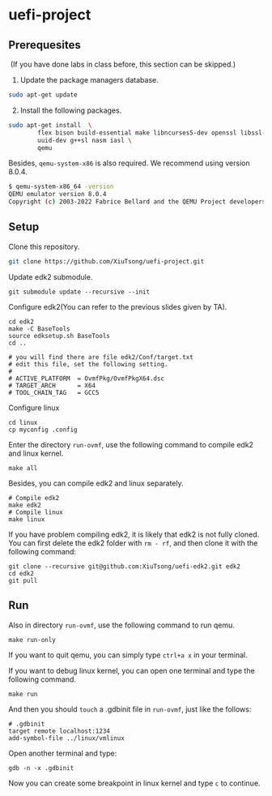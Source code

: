# uefi-project
## Prerequesites

​	(If you have done labs in class before, this section can be skipped.)

1. Update the package managers database.

```bash
sudo apt-get update
```

2. Install the following packages.

```bash
sudo apt-get install  \
        flex bison build-essential make libncurses5-dev openssl libssl-dev \
        uuid-dev g++sl nasm iasl \
    	qemu
```

Besides, `qemu-system-x86` is also required. We recommend using version 8.0.4.

```bash
$ qemu-system-x86_64 -version
QEMU emulator version 8.0.4
Copyright (c) 2003-2022 Fabrice Bellard and the QEMU Project developers
```



## Setup

Clone this repository.

```bash
git clone https://github.com/XiuTsong/uefi-project.git
```

Update edk2 submodule. 

```
git submodule update --recursive --init
```

Configure edk2(You can refer to the previous slides given by TA).

```
cd edk2
make -C BaseTools
source edksetup.sh BaseTools
cd ..

# you will find there are file edk2/Conf/target.txt
# edit this file, set the following setting.
#
# ACTIVE_PLATFORM  = OvmfPkg/OvmfPkgX64.dsc
# TARGET_ARCH      = X64
# TOOL_CHAIN_TAG   = GCC5
```

Configure linux

```
cd linux
cp myconfig .config
```

Enter the directory `run-ovmf`, use the following command to compile edk2 and linux kernel.

```
make all
```

Besides, you can compile edk2 and linux separately.

```
# Compile edk2
make edk2
# Compile linux
make linux
```

If you have problem compiling edk2, it is likely that edk2 is not fully cloned. You can first delete the edk2 folder with `rm - rf`, and then clone it with the following command:

```
git clone --recursive git@github.com:XiuTsong/uefi-edk2.git edk2
cd edk2
git pull
```



## Run

Also in directory  `run-ovmf`, use the following command to run qemu. 

```
make run-only
```

If you want to quit qemu, you can simply type `ctrl+a x` in your terminal. 

If you want to debug linux kernel, you can open one terminal and type the following command.

```
make run
```

And then you should `touch` a .gdbinit file in `run-ovmf`, just like the follows:

```
# .gdbinit
target remote localhost:1234
add-symbol-file ../linux/vmlinux
```

Open another terminal and type:

```
gdb -n -x .gdbinit
```

Now you can create some breakpoint in linux kernel and type `c` to continue.
